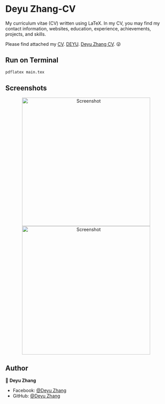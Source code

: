 # Deyu Zhang-CV

My curriculum vitae (CV) written using LaTeX. In my CV, you may find my contact information, websites, education, experience, achievements, projects, and skills.

Please find attached my [CV](https://drive.google.com/drive/search?q=CV). 
[DEYU](https://drive.google.com/file/d/1G2cQtdPTpyCsjGWeuzG_Rv9DEDNlL4Gy/view?usp=sharing). 
[Deyu Zhang CV](https://drive.google.com/drive/folders/1Ilu9R68xH4OUTIxRay-2LeBlEQr1Gvdv). 😜



## Run on Terminal

```sh
pdflatex main.tex
```



## Screenshots

<p align="center">
    <img alt="Screenshot" src="https://raw.githubusercontent.com/arasgungore/arasgungore-CV/main/jpg/CV_page_1.jpg" width="400">
    <img alt="Screenshot" src="https://raw.githubusercontent.com/arasgungore/arasgungore-CV/main/jpg/CV_page_2.jpg" width="400">
</p>



## Author

👤 **Deyu Zhang**

* Facebook: [@Deyu Zhang](https://www.facebook.com/profile.php?id=100077020251549)
* GitHub: [@Deyu Zhang](https://github.com/deyu0222)



      
